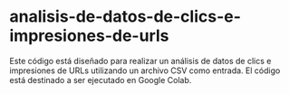# analisis-de-datos-de-clics-e-impresiones-de-urls
Este código está diseñado para realizar un análisis de datos de clics e impresiones de URLs utilizando un archivo CSV como entrada. El código está destinado a ser ejecutado en Google Colab.
